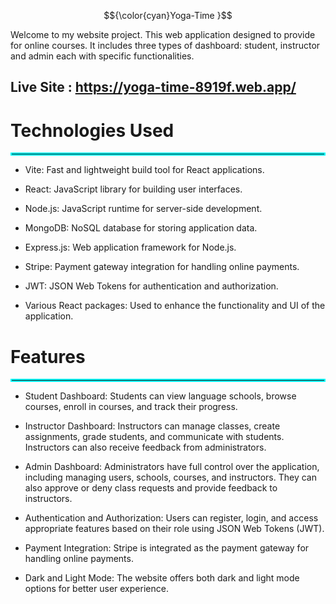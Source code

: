  $${\color{cyan}Yoga-Time }$$ 


Welcome to my website project. This web application designed to provide for online courses. It includes three types of dashboard: student, instructor and admin each with specific functionalities.


## Live Site :  https://yoga-time-8919f.web.app/


# Technologies Used

<hr style="border:2px solid cyan">


* Vite: Fast and lightweight build tool for React applications.

* React: JavaScript library for building user interfaces.

* Node.js: JavaScript runtime for server-side development.

* MongoDB: NoSQL database for storing application data.

* Express.js: Web application framework for Node.js.

* Stripe: Payment gateway integration for handling online payments.

* JWT: JSON Web Tokens for authentication and authorization.

* Various React packages: Used to enhance the functionality and UI of the application.

# Features 

<hr style="border:2px solid cyan">


* Student Dashboard: Students can view language schools, browse courses, enroll in courses, and track their progress.

* Instructor Dashboard: Instructors can manage classes, create assignments, grade students, and communicate with students. Instructors can also receive feedback from administrators.

* Admin Dashboard: Administrators have full control over the application, including managing users, schools, courses, and instructors. They can also approve or deny class requests and provide feedback to instructors.

* Authentication and Authorization: Users can register, login, and access appropriate features based on their role using JSON Web Tokens (JWT).

* Payment Integration: Stripe is integrated as the payment gateway for handling online payments.

* Dark and Light Mode: The website offers both dark and light mode options for better user experience.

